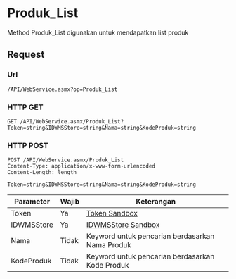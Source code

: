 # Produk_List
Method Produk_List digunakan untuk mendapatkan list produk

## Request

### Url
```
/API/WebService.asmx?op=Produk_List
```

### HTTP GET
```
GET /API/WebService.asmx/Produk_List?Token=string&IDWMSStore=string&Nama=string&KodeProduk=string
```

### HTTP POST
```
POST /API/WebService.asmx/Produk_List
Content-Type: application/x-www-form-urlencoded
Content-Length: length

Token=string&IDWMSStore=string&Nama=string&KodeProduk=string
```

Parameter | Wajib | Keterangan 
--- | --- | --- 
Token | Ya | [Token Sandbox](https://github.com/rendyherdiawan/WMSCommerce-API#sandbox)
IDWMSStore | Ya | [IDWMSStore Sandbox](https://github.com/rendyherdiawan/WMSCommerce-API#sandbox)
Nama | Tidak | Keyword untuk pencarian berdasarkan Nama Produk 
KodeProduk | Tidak | Keyword untuk pencarian berdasarkan Kode Produk 
